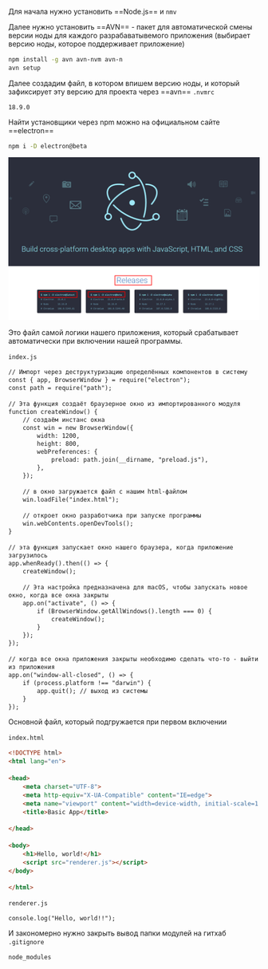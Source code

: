 
Для начала нужно установить ==Node.js== и `nmv` 

Далее нужно установить ==AVN== - пакет для автоматической смены версии ноды для каждого разрабаватывемого приложения (выбирает версию ноды, которое поддерживает приложение)

```bash
npm install -g avn avn-nvm avn-n
avn setup
```

Далее создадим файл, в котором впишем версию ноды, и который зафиксирует эту версию для проекта через ==avn== 
`.nvmrc`
```code
18.9.0
```

Найти установщики через npm можно на официальном сайте ==electron==

```bash
npm i -D electron@beta
```
![](_png/Pasted%20image%2020221112121345.png)

Это файл самой логики нашего приложения, который срабатывает автоматически при включении нашей программы.

`index.js`
```JS
// Импорт через деструктуризацию определённых компонентов в систему
const { app, BrowserWindow } = require("electron");
const path = require("path");

// Эта функция создаёт браузерное окно из импортированного модуля
function createWindow() {
	// создаём инстанс окна
	const win = new BrowserWindow({
		width: 1200,
		height: 800,
		webPreferences: {
			preload: path.join(__dirname, "preload.js"),
		},
	});

	// в окно загружается файл с нашим html-файлом
	win.loadFile("index.html");

	// откроет окно разработчика при запуске программы
	win.webContents.openDevTools();
}

// эта функция запускает окно нашего браузера, когда приложение загрузилось
app.whenReady().then(() => {
	createWindow();

	// Эта настройка предназначена для macOS, чтобы запускать новое окно, когда все окна закрыты
	app.on("activate", () => {
		if (BrowserWindow.getAllWindows().length === 0) {
			createWindow();
		}
	});
});

// когда все окна приложения закрыты необходимо сделать что-то - выйти из приложения
app.on("window-all-closed", () => {
	if (process.platform !== "darwin") {
		app.quit(); // выход из системы
	}
});

```

Основной файл, который подгружается при первом включении

`index.html`
```HTML
<!DOCTYPE html>
<html lang="en">

<head>
	<meta charset="UTF-8">
	<meta http-equiv="X-UA-Compatible" content="IE=edge">
	<meta name="viewport" content="width=device-width, initial-scale=1.0">
	<title>Basic App</title>

</head>

<body>
	<h1>Hello, world!</h1>
	<script src="renderer.js"></script>
</body>

</html>
```

`renderer.js`
```JS
console.log("Hello, world!!");
```

И закономерно нужно закрыть вывод папки модулей на гитхаб
`.gitignore`
```text
node_modules
```